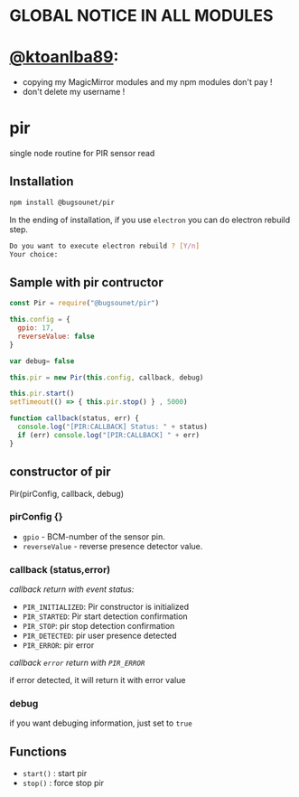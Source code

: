 # GLOBAL NOTICE IN ALL MODULES
# [@ktoanlba89](https://github.com/ktoanlba89): 
  * copying my MagicMirror modules and my npm modules don't pay !
  * don't delete my username !
  
# pir

single node routine for PIR sensor read

## Installation

```sh
npm install @bugsounet/pir
```

In the ending of installation, if you use `electron` you can do electron rebuild step.

```sh
Do you want to execute electron rebuild ? [Y/n]
Your choice:
```

## Sample with pir contructor

```js
const Pir = require("@bugsounet/pir")

this.config = {
  gpio: 17,
  reverseValue: false
}

var debug= false

this.pir = new Pir(this.config, callback, debug)

this.pir.start()
setTimeout(() => { this.pir.stop() } , 5000)

function callback(status, err) {
  console.log("[PIR:CALLBACK] Status: " + status)
  if (err) console.log("[PIR:CALLBACK] " + err)
}
```

## constructor of pir

Pir(pirConfig, callback, debug)

### pirConfig {}

- `gpio` - BCM-number of the sensor pin.
- `reverseValue` -  reverse presence detector value.

### callback (status,error)

*callback return with event status:*

- `PIR_INITIALIZED`: Pir constructor is initialized 
- `PIR_STARTED`: Pir start detection confirmation
- `PIR_STOP`: pir stop detection confirmation
- `PIR_DETECTED`: pir user presence detected
- `PIR_ERROR`: pir error

*callback `error` return with `PIR_ERROR`*

if error detected, it will return it with error value
 
### debug

if you want debuging information, just set to `true`

## Functions
 * `start()` : start pir
 * `stop()` : force stop pir
